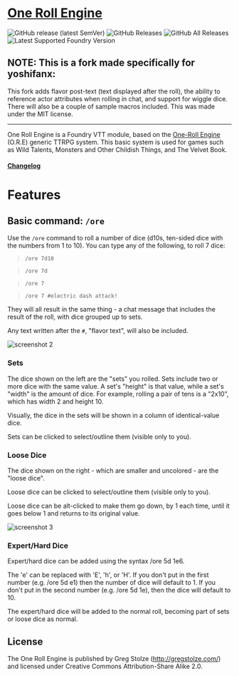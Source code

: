 # [One Roll Engine](https://foundryvtt.com/packages/one-roll-engine/)

![GitHub release (latest SemVer)](https://img.shields.io/github/v/release/itamarcu/one-roll-engine?style=for-the-badge) 
![GitHub Releases](https://img.shields.io/github/downloads/itamarcu/one-roll-engine/latest/total?style=for-the-badge) 
![GitHub All Releases](https://img.shields.io/github/downloads/itamarcu/one-roll-engine/total?style=for-the-badge&label=Downloads+total)  
![Latest Supported Foundry Version](https://img.shields.io/endpoint?url=https://foundryshields.com/version?url=https://github.com/itamarcu/one-roll-engine/raw/master/module.json)

## NOTE: This is a fork made specifically for yoshifanx:
 This fork adds flavor post-text (text displayed after the roll), the ability to reference actor attributes when rolling in chat, and support for wiggle dice. There will also be a couple of sample macros included. This was made under the MIT license.

<hr>

One Roll Engine is a Foundry VTT module, based on the [One-Roll Engine](https://en.wikipedia.org/wiki/One-Roll_Engine) (O.R.E) 
generic TTRPG system.  This basic system is used for games such as Wild Talents, Monsters and Other Childish Things, 
and The Velvet Book. 

#### [Changelog](https://github.com/itamarcu/one-roll-engine/blob/master/Changelog.md)

# Features

## Basic command: `/ore`
Use the `/ore` command to roll a number of dice (d10s, ten-sided dice with the numbers from 1 to 10).  You can type any
of the following, to roll 7 dice:
> `/ore 7d10`

> `/ore 7d`

> `/ore 7`

> `/ore 7 #electric dash attack!`

They will all result in the same thing - a chat message that includes the result of the roll, with dice grouped up to
sets.

Any text written after the `#`, "flavor text", will also be included.

![screenshot 2](https://raw.githubusercontent.com/itamarcu/one-roll-engine/master/metadata/screenshot_2_electric_dash_attack.png)

### Sets

The dice shown on the left are the "sets" you rolled.  Sets include two or more dice with the same value.  A set's 
"height" is that value, while a set's "width" is the amount of dice.  For example, rolling a pair of tens is a "2x10",
which has width 2 and height 10.

Visually, the dice in the sets will be shown in a column of identical-value dice.

Sets can be clicked to select/outline them (visible only to you).

### Loose Dice

The dice shown on the right - which are smaller and uncolored - are the "loose dice".

Loose dice can be clicked to select/outline them (visible only to you).

Loose dice can be alt-clicked to
make them go down, by 1 each time, until it goes below 1 and returns to its original value.

![screenshot 3](https://raw.githubusercontent.com/itamarcu/one-roll-engine/master/metadata/screenshot_3_selections.png)


### Expert/Hard Dice

Expert/hard dice can be added using the syntax /ore 5d 1e6.

The 'e' can be replaced with 'E', 'h', or 'H'. If you don't put in the first number (e.g. /ore 5d e1) then the number of dice will default to 1. If you don't put in the second number (e.g. /ore 5d 1e), then the dice will default to 10.

The expert/hard dice will be added to the normal roll, becoming part of sets or loose dice as normal.

## License

The One Roll Engine is published by Greg Stolze (http://gregstolze.com/) and licensed under Creative Commons Attribution-Share Alike 2.0.
